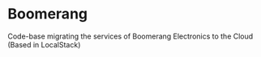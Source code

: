 # Boomerang
Code-base migrating the services of Boomerang Electronics to the Cloud (Based in LocalStack)
